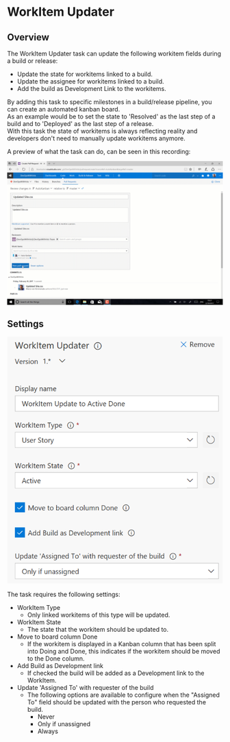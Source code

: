 ﻿# WorkItem Updater

## Overview
The WorkItem Updater task can update the following workitem fields during a build or release:
- Update the state for workitems linked to a build.  
- Update the assignee for workitems linked to a build.  
- Add the build as Development Link to the workitems.
  
By adding this task to specific milestones in a build/release pipeline, you can create an automated kanban board.  
As an example would be to set the state to 'Resolved' as the last step of a build and to 'Deployed' as the last step of a release.  
With this task the state of workitems is always reflecting reality and developers don't need to manually update workitems anymore.  
  
A preview of what the task can do, can be seen in this recording:  
  
![AutoKanban](img/AutoKanban.gif)  
  
## Settings
![settings](img/Settings.png)  
  
The task requires the following settings:
- WorkItem Type
  - Only linked workitems of this type will be updated.
- WorkItem State
  - The state that the workitem should be updated to.
- Move to board column Done
  - If the workitem is displayed in a Kanban column that has been split into Doing and Done, this indicates if the workitem should be moved to the Done column.
- Add Build as Development link
  - If checked the build will be added as a Development link to the WorkItem.
- Update 'Assigned To' with requester of the build
  - The following options are available to configure when the "Assigned To" field should be updated with the person who requested the build.
    - Never
    - Only if unassigned
    - Always